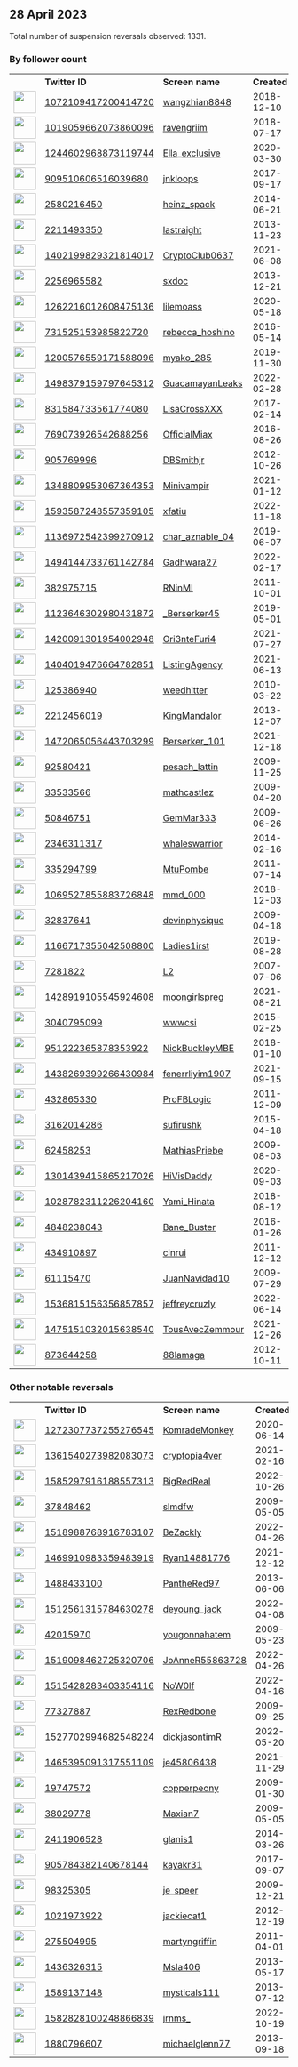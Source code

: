 
## 28 April 2023
Total number of suspension reversals observed: 1331.

### By follower count
<table><tr><th></th><th align="left">Twitter ID</th><th align="left">Screen name</th>
<th align="left">Created</th><th align="left">Status</th><th align="left">Suspended</th><th align="left">Followers</th>
<tr><td><a href="https://pbs.twimg.com/profile_images/1527433965824802816/PgXCsVL6_normal.jpg"><img src="https://pbs.twimg.com/profile_images/1527433965824802816/PgXCsVL6_normal.jpg" width="40px" height="40px" align="center"/></a></td><td><a href="https://twitter.com/intent/user?user_id=1072109417200414720">1072109417200414720</a></td><td><a href="https://twitter.com/wangzhian8848">wangzhian8848</a></td><td>2018-12-10</td><td align="center"></td><td>2023-04-24</td><td>780273</td></tr>
<tr><td><a href="https://pbs.twimg.com/profile_images/1479330070002999299/qzMi9p8f_normal.jpg"><img src="https://pbs.twimg.com/profile_images/1479330070002999299/qzMi9p8f_normal.jpg" width="40px" height="40px" align="center"/></a></td><td><a href="https://twitter.com/intent/user?user_id=1019059662073860096">1019059662073860096</a></td><td><a href="https://twitter.com/ravengriim">ravengriim</a></td><td>2018-07-17</td><td align="center"></td><td>2023-04-17</td><td>657625</td></tr>
<tr><td><a href="https://pbs.twimg.com/profile_images/1342473349310472194/9F0DHkUG_normal.jpg"><img src="https://pbs.twimg.com/profile_images/1342473349310472194/9F0DHkUG_normal.jpg" width="40px" height="40px" align="center"/></a></td><td><a href="https://twitter.com/intent/user?user_id=1244602968873119744">1244602968873119744</a></td><td><a href="https://twitter.com/Ella_exclusive">Ella_exclusive</a></td><td>2020-03-30</td><td align="center"></td><td>2023-02-16</td><td>614993</td></tr>
<tr><td><a href="https://pbs.twimg.com/profile_images/1646762091494211584/CvMa3aYL_normal.jpg"><img src="https://pbs.twimg.com/profile_images/1646762091494211584/CvMa3aYL_normal.jpg" width="40px" height="40px" align="center"/></a></td><td><a href="https://twitter.com/intent/user?user_id=909510606516039680">909510606516039680</a></td><td><a href="https://twitter.com/jnkloops">jnkloops</a></td><td>2017-09-17</td><td align="center"></td><td>2023-04-07</td><td>347631</td></tr>
<tr><td><a href="https://pbs.twimg.com/profile_images/1609292296117264391/SxUEMgsQ_normal.jpg"><img src="https://pbs.twimg.com/profile_images/1609292296117264391/SxUEMgsQ_normal.jpg" width="40px" height="40px" align="center"/></a></td><td><a href="https://twitter.com/intent/user?user_id=2580216450">2580216450</a></td><td><a href="https://twitter.com/heinz_spack">heinz_spack</a></td><td>2014-06-21</td><td align="center"></td><td>2023-04-22</td><td>299038</td></tr>
<tr><td><a href="https://pbs.twimg.com/profile_images/378800000782578566/b130cc318ed3c1fbf03d38c1ab580c65_normal.png"><img src="https://pbs.twimg.com/profile_images/378800000782578566/b130cc318ed3c1fbf03d38c1ab580c65_normal.png" width="40px" height="40px" align="center"/></a></td><td><a href="https://twitter.com/intent/user?user_id=2211493350">2211493350</a></td><td><a href="https://twitter.com/lastraight">lastraight</a></td><td>2013-11-23</td><td align="center"></td><td></td><td>212898</td></tr>
<tr><td><a href="https://pbs.twimg.com/profile_images/1651920117633089538/E2-7awwz_normal.jpg"><img src="https://pbs.twimg.com/profile_images/1651920117633089538/E2-7awwz_normal.jpg" width="40px" height="40px" align="center"/></a></td><td><a href="https://twitter.com/intent/user?user_id=1402199829321814017">1402199829321814017</a></td><td><a href="https://twitter.com/CryptoClub0637">CryptoClub0637</a></td><td>2021-06-08</td><td align="center"></td><td>2023-04-19</td><td>185318</td></tr>
<tr><td><a href="https://pbs.twimg.com/profile_images/1309204980327481353/V3QMaLzG_normal.jpg"><img src="https://pbs.twimg.com/profile_images/1309204980327481353/V3QMaLzG_normal.jpg" width="40px" height="40px" align="center"/></a></td><td><a href="https://twitter.com/intent/user?user_id=2256965582">2256965582</a></td><td><a href="https://twitter.com/sxdoc">sxdoc</a></td><td>2013-12-21</td><td align="center"></td><td></td><td>168474</td></tr>
<tr><td><a href="https://pbs.twimg.com/profile_images/1517514106512691200/-T9vRoIc_normal.jpg"><img src="https://pbs.twimg.com/profile_images/1517514106512691200/-T9vRoIc_normal.jpg" width="40px" height="40px" align="center"/></a></td><td><a href="https://twitter.com/intent/user?user_id=1262216012608475136">1262216012608475136</a></td><td><a href="https://twitter.com/lilemoass">lilemoass</a></td><td>2020-05-18</td><td align="center"></td><td>2022-10-12</td><td>156112</td></tr>
<tr><td><a href="https://pbs.twimg.com/profile_images/1576196403822469122/ZAMs7Ieu_normal.jpg"><img src="https://pbs.twimg.com/profile_images/1576196403822469122/ZAMs7Ieu_normal.jpg" width="40px" height="40px" align="center"/></a></td><td><a href="https://twitter.com/intent/user?user_id=731525153985822720">731525153985822720</a></td><td><a href="https://twitter.com/rebecca_hoshino">rebecca_hoshino</a></td><td>2016-05-14</td><td align="center"></td><td>2023-04-17</td><td>129281</td></tr>
<tr><td><a href="https://pbs.twimg.com/profile_images/1284299027064840192/fuCm-E-p_normal.jpg"><img src="https://pbs.twimg.com/profile_images/1284299027064840192/fuCm-E-p_normal.jpg" width="40px" height="40px" align="center"/></a></td><td><a href="https://twitter.com/intent/user?user_id=1200576559171588096">1200576559171588096</a></td><td><a href="https://twitter.com/myako_285">myako_285</a></td><td>2019-11-30</td><td align="center"></td><td>2023-01-19</td><td>111197</td></tr>
<tr><td><a href="https://pbs.twimg.com/profile_images/1581779889920827392/yXgHwIyI_normal.jpg"><img src="https://pbs.twimg.com/profile_images/1581779889920827392/yXgHwIyI_normal.jpg" width="40px" height="40px" align="center"/></a></td><td><a href="https://twitter.com/intent/user?user_id=1498379159797645312">1498379159797645312</a></td><td><a href="https://twitter.com/GuacamayanLeaks">GuacamayanLeaks</a></td><td>2022-02-28</td><td align="center"></td><td>2022-10-24</td><td>90049</td></tr>
<tr><td><a href="https://pbs.twimg.com/profile_images/960990849239744513/GVJqlckw_normal.jpg"><img src="https://pbs.twimg.com/profile_images/960990849239744513/GVJqlckw_normal.jpg" width="40px" height="40px" align="center"/></a></td><td><a href="https://twitter.com/intent/user?user_id=831584733561774080">831584733561774080</a></td><td><a href="https://twitter.com/LisaCrossXXX">LisaCrossXXX</a></td><td>2017-02-14</td><td align="center"></td><td>2022-12-23</td><td>74298</td></tr>
<tr><td><a href="https://pbs.twimg.com/profile_images/1421172753697316867/uVRq-19u_normal.jpg"><img src="https://pbs.twimg.com/profile_images/1421172753697316867/uVRq-19u_normal.jpg" width="40px" height="40px" align="center"/></a></td><td><a href="https://twitter.com/intent/user?user_id=769073926542688256">769073926542688256</a></td><td><a href="https://twitter.com/OfficialMiax">OfficialMiax</a></td><td>2016-08-26</td><td align="center"></td><td>2022-09-08</td><td>66676</td></tr>
<tr><td><a href="https://pbs.twimg.com/profile_images/1664311857853923328/i_9n5ZKr_normal.jpg"><img src="https://pbs.twimg.com/profile_images/1664311857853923328/i_9n5ZKr_normal.jpg" width="40px" height="40px" align="center"/></a></td><td><a href="https://twitter.com/intent/user?user_id=905769996">905769996</a></td><td><a href="https://twitter.com/DBSmithjr">DBSmithjr</a></td><td>2012-10-26</td><td align="center"></td><td>2023-04-20</td><td>61997</td></tr>
<tr><td><a href="https://pbs.twimg.com/profile_images/1631278225195237376/lbKpQrfJ_normal.jpg"><img src="https://pbs.twimg.com/profile_images/1631278225195237376/lbKpQrfJ_normal.jpg" width="40px" height="40px" align="center"/></a></td><td><a href="https://twitter.com/intent/user?user_id=1348809953067364353">1348809953067364353</a></td><td><a href="https://twitter.com/Minivampir">Minivampir</a></td><td>2021-01-12</td><td align="center"></td><td>2022-09-08</td><td>59147</td></tr>
<tr><td><a href="https://pbs.twimg.com/profile_images/1593587611066826752/ooUi1v6W_normal.jpg"><img src="https://pbs.twimg.com/profile_images/1593587611066826752/ooUi1v6W_normal.jpg" width="40px" height="40px" align="center"/></a></td><td><a href="https://twitter.com/intent/user?user_id=1593587248557359105">1593587248557359105</a></td><td><a href="https://twitter.com/xfatiu">xfatiu</a></td><td>2022-11-18</td><td align="center"></td><td>2023-01-19</td><td>48851</td></tr>
<tr><td><a href="https://pbs.twimg.com/profile_images/1515027140831739906/pvBPPoOS_normal.jpg"><img src="https://pbs.twimg.com/profile_images/1515027140831739906/pvBPPoOS_normal.jpg" width="40px" height="40px" align="center"/></a></td><td><a href="https://twitter.com/intent/user?user_id=1136972542399270912">1136972542399270912</a></td><td><a href="https://twitter.com/char_aznable_04">char_aznable_04</a></td><td>2019-06-07</td><td align="center"></td><td>2023-04-11</td><td>45526</td></tr>
<tr><td><a href="https://pbs.twimg.com/profile_images/1602667459211067393/VNXpVxM-_normal.jpg"><img src="https://pbs.twimg.com/profile_images/1602667459211067393/VNXpVxM-_normal.jpg" width="40px" height="40px" align="center"/></a></td><td><a href="https://twitter.com/intent/user?user_id=1494144733761142784">1494144733761142784</a></td><td><a href="https://twitter.com/Gadhwara27">Gadhwara27</a></td><td>2022-02-17</td><td align="center"></td><td>2023-04-14</td><td>41291</td></tr>
<tr><td><a href="https://pbs.twimg.com/profile_images/1651753937371029504/xrrYVR0i_normal.jpg"><img src="https://pbs.twimg.com/profile_images/1651753937371029504/xrrYVR0i_normal.jpg" width="40px" height="40px" align="center"/></a></td><td><a href="https://twitter.com/intent/user?user_id=382975715">382975715</a></td><td><a href="https://twitter.com/RNinMI">RNinMI</a></td><td>2011-10-01</td><td align="center"></td><td></td><td>38519</td></tr>
<tr><td><a href="https://pbs.twimg.com/profile_images/1652974647246192641/f7aR_sse_normal.jpg"><img src="https://pbs.twimg.com/profile_images/1652974647246192641/f7aR_sse_normal.jpg" width="40px" height="40px" align="center"/></a></td><td><a href="https://twitter.com/intent/user?user_id=1123646302980431872">1123646302980431872</a></td><td><a href="https://twitter.com/_Berserker45">_Berserker45</a></td><td>2019-05-01</td><td align="center"></td><td></td><td>36401</td></tr>
<tr><td><a href="https://pbs.twimg.com/profile_images/1658096248493056000/mRFRQTUq_normal.jpg"><img src="https://pbs.twimg.com/profile_images/1658096248493056000/mRFRQTUq_normal.jpg" width="40px" height="40px" align="center"/></a></td><td><a href="https://twitter.com/intent/user?user_id=1420091301954002948">1420091301954002948</a></td><td><a href="https://twitter.com/Ori3nteFuri4">Ori3nteFuri4</a></td><td>2021-07-27</td><td align="center"></td><td>2023-04-19</td><td>32680</td></tr>
<tr><td><a href="https://pbs.twimg.com/profile_images/1618097105477959680/m78WvoYh_normal.jpg"><img src="https://pbs.twimg.com/profile_images/1618097105477959680/m78WvoYh_normal.jpg" width="40px" height="40px" align="center"/></a></td><td><a href="https://twitter.com/intent/user?user_id=1404019476664782851">1404019476664782851</a></td><td><a href="https://twitter.com/ListingAgency">ListingAgency</a></td><td>2021-06-13</td><td align="center"></td><td>2023-04-06</td><td>30088</td></tr>
<tr><td><a href="https://pbs.twimg.com/profile_images/2073506598/oreyhrf_normal.gif"><img src="https://pbs.twimg.com/profile_images/2073506598/oreyhrf_normal.gif" width="40px" height="40px" align="center"/></a></td><td><a href="https://twitter.com/intent/user?user_id=125386940">125386940</a></td><td><a href="https://twitter.com/weedhitter">weedhitter</a></td><td>2010-03-22</td><td align="center"></td><td></td><td>29926</td></tr>
<tr><td><a href="https://pbs.twimg.com/profile_images/1641628205659598848/PkVmpCnL_normal.jpg"><img src="https://pbs.twimg.com/profile_images/1641628205659598848/PkVmpCnL_normal.jpg" width="40px" height="40px" align="center"/></a></td><td><a href="https://twitter.com/intent/user?user_id=2212456019">2212456019</a></td><td><a href="https://twitter.com/KingMandalor">KingMandalor</a></td><td>2013-12-07</td><td align="center"></td><td>2023-04-06</td><td>29243</td></tr>
<tr><td><a href="https://pbs.twimg.com/profile_images/1660073610269143042/fVCdkn23_normal.jpg"><img src="https://pbs.twimg.com/profile_images/1660073610269143042/fVCdkn23_normal.jpg" width="40px" height="40px" align="center"/></a></td><td><a href="https://twitter.com/intent/user?user_id=1472065056443703299">1472065056443703299</a></td><td><a href="https://twitter.com/Berserker_101">Berserker_101</a></td><td>2021-12-18</td><td align="center"></td><td>2023-04-08</td><td>28461</td></tr>
<tr><td><a href="https://pbs.twimg.com/profile_images/1651954208952942594/xU8DWQx7_normal.jpg"><img src="https://pbs.twimg.com/profile_images/1651954208952942594/xU8DWQx7_normal.jpg" width="40px" height="40px" align="center"/></a></td><td><a href="https://twitter.com/intent/user?user_id=92580421">92580421</a></td><td><a href="https://twitter.com/pesach_lattin">pesach_lattin</a></td><td>2009-11-25</td><td align="center"></td><td></td><td>28089</td></tr>
<tr><td><a href="https://pbs.twimg.com/profile_images/1642042525954330625/RDL1Nyya_normal.jpg"><img src="https://pbs.twimg.com/profile_images/1642042525954330625/RDL1Nyya_normal.jpg" width="40px" height="40px" align="center"/></a></td><td><a href="https://twitter.com/intent/user?user_id=33533566">33533566</a></td><td><a href="https://twitter.com/mathcastlez">mathcastlez</a></td><td>2009-04-20</td><td align="center"></td><td>2023-04-03</td><td>27357</td></tr>
<tr><td><a href="https://pbs.twimg.com/profile_images/1657121450522824723/NouyyZnR_normal.jpg"><img src="https://pbs.twimg.com/profile_images/1657121450522824723/NouyyZnR_normal.jpg" width="40px" height="40px" align="center"/></a></td><td><a href="https://twitter.com/intent/user?user_id=50846751">50846751</a></td><td><a href="https://twitter.com/GemMar333">GemMar333</a></td><td>2009-06-26</td><td align="center"></td><td></td><td>27249</td></tr>
<tr><td><a href="https://pbs.twimg.com/profile_images/1210253521775403009/81qS_PcD_normal.jpg"><img src="https://pbs.twimg.com/profile_images/1210253521775403009/81qS_PcD_normal.jpg" width="40px" height="40px" align="center"/></a></td><td><a href="https://twitter.com/intent/user?user_id=2346311317">2346311317</a></td><td><a href="https://twitter.com/whaleswarrior">whaleswarrior</a></td><td>2014-02-16</td><td align="center"></td><td></td><td>27241</td></tr>
<tr><td><a href="https://pbs.twimg.com/profile_images/1541800739634307073/1HJa7JRm_normal.jpg"><img src="https://pbs.twimg.com/profile_images/1541800739634307073/1HJa7JRm_normal.jpg" width="40px" height="40px" align="center"/></a></td><td><a href="https://twitter.com/intent/user?user_id=335294799">335294799</a></td><td><a href="https://twitter.com/MtuPombe">MtuPombe</a></td><td>2011-07-14</td><td align="center"></td><td>2023-04-26</td><td>26772</td></tr>
<tr><td><a href="https://pbs.twimg.com/profile_images/1647740743275134976/JQV-ZYSw_normal.jpg"><img src="https://pbs.twimg.com/profile_images/1647740743275134976/JQV-ZYSw_normal.jpg" width="40px" height="40px" align="center"/></a></td><td><a href="https://twitter.com/intent/user?user_id=1069527855883726848">1069527855883726848</a></td><td><a href="https://twitter.com/mmd_000">mmd_000</a></td><td>2018-12-03</td><td align="center"></td><td>2023-04-07</td><td>26419</td></tr>
<tr><td><a href="https://pbs.twimg.com/profile_images/1626271285105000448/OcOTE336_normal.jpg"><img src="https://pbs.twimg.com/profile_images/1626271285105000448/OcOTE336_normal.jpg" width="40px" height="40px" align="center"/></a></td><td><a href="https://twitter.com/intent/user?user_id=32837641">32837641</a></td><td><a href="https://twitter.com/devinphysique">devinphysique</a></td><td>2009-04-18</td><td align="center"></td><td>2022-12-02</td><td>25676</td></tr>
<tr><td><a href="https://pbs.twimg.com/profile_images/1175672486941396992/jK-MTw7n_normal.jpg"><img src="https://pbs.twimg.com/profile_images/1175672486941396992/jK-MTw7n_normal.jpg" width="40px" height="40px" align="center"/></a></td><td><a href="https://twitter.com/intent/user?user_id=1166717355042508800">1166717355042508800</a></td><td><a href="https://twitter.com/Ladies1irst">Ladies1irst</a></td><td>2019-08-28</td><td align="center"></td><td>2023-04-21</td><td>22941</td></tr>
<tr><td><a href="https://pbs.twimg.com/profile_images/1639075613872099331/TAESgAnr_normal.png"><img src="https://pbs.twimg.com/profile_images/1639075613872099331/TAESgAnr_normal.png" width="40px" height="40px" align="center"/></a></td><td><a href="https://twitter.com/intent/user?user_id=7281822">7281822</a></td><td><a href="https://twitter.com/L2">L2</a></td><td>2007-07-06</td><td align="center">🔒</td><td>2022-09-23</td><td>22863</td></tr>
<tr><td><a href="https://pbs.twimg.com/profile_images/1659848465273470976/RfuckGrj_normal.jpg"><img src="https://pbs.twimg.com/profile_images/1659848465273470976/RfuckGrj_normal.jpg" width="40px" height="40px" align="center"/></a></td><td><a href="https://twitter.com/intent/user?user_id=1428919105545924608">1428919105545924608</a></td><td><a href="https://twitter.com/moongirlspreg">moongirlspreg</a></td><td>2021-08-21</td><td align="center"></td><td>2023-04-17</td><td>22374</td></tr>
<tr><td><a href="https://pbs.twimg.com/profile_images/1601089358420811777/MDOPqJsv_normal.jpg"><img src="https://pbs.twimg.com/profile_images/1601089358420811777/MDOPqJsv_normal.jpg" width="40px" height="40px" align="center"/></a></td><td><a href="https://twitter.com/intent/user?user_id=3040795099">3040795099</a></td><td><a href="https://twitter.com/wwwcsi">wwwcsi</a></td><td>2015-02-25</td><td align="center">🚫</td><td>2023-01-19</td><td>22342</td></tr>
<tr><td><a href="https://pbs.twimg.com/profile_images/1561753364874104834/M-xdgfHC_normal.jpg"><img src="https://pbs.twimg.com/profile_images/1561753364874104834/M-xdgfHC_normal.jpg" width="40px" height="40px" align="center"/></a></td><td><a href="https://twitter.com/intent/user?user_id=951222365878353922">951222365878353922</a></td><td><a href="https://twitter.com/NickBuckleyMBE">NickBuckleyMBE</a></td><td>2018-01-10</td><td align="center"></td><td>2022-09-29</td><td>22127</td></tr>
<tr><td><a href="https://pbs.twimg.com/profile_images/1659858985908879363/MBpC9xtG_normal.jpg"><img src="https://pbs.twimg.com/profile_images/1659858985908879363/MBpC9xtG_normal.jpg" width="40px" height="40px" align="center"/></a></td><td><a href="https://twitter.com/intent/user?user_id=1438269399266430984">1438269399266430984</a></td><td><a href="https://twitter.com/fenerrliyim1907">fenerrliyim1907</a></td><td>2021-09-15</td><td align="center"></td><td>2023-04-19</td><td>20999</td></tr>
<tr><td><a href="https://pbs.twimg.com/profile_images/1645567195622121473/uXBh1Lvo_normal.jpg"><img src="https://pbs.twimg.com/profile_images/1645567195622121473/uXBh1Lvo_normal.jpg" width="40px" height="40px" align="center"/></a></td><td><a href="https://twitter.com/intent/user?user_id=432865330">432865330</a></td><td><a href="https://twitter.com/ProFBLogic">ProFBLogic</a></td><td>2011-12-09</td><td align="center"></td><td>2023-04-05</td><td>20952</td></tr>
<tr><td><a href="https://pbs.twimg.com/profile_images/794390861198991360/P-PxOrUm_normal.jpg"><img src="https://pbs.twimg.com/profile_images/794390861198991360/P-PxOrUm_normal.jpg" width="40px" height="40px" align="center"/></a></td><td><a href="https://twitter.com/intent/user?user_id=3162014286">3162014286</a></td><td><a href="https://twitter.com/sufirushk">sufirushk</a></td><td>2015-04-18</td><td align="center"></td><td></td><td>20756</td></tr>
<tr><td><a href="https://pbs.twimg.com/profile_images/1440237268728356867/ua9uyNmO_normal.jpg"><img src="https://pbs.twimg.com/profile_images/1440237268728356867/ua9uyNmO_normal.jpg" width="40px" height="40px" align="center"/></a></td><td><a href="https://twitter.com/intent/user?user_id=62458253">62458253</a></td><td><a href="https://twitter.com/MathiasPriebe">MathiasPriebe</a></td><td>2009-08-03</td><td align="center"></td><td>2023-04-23</td><td>20608</td></tr>
<tr><td><a href="https://pbs.twimg.com/profile_images/1600434691479314434/_MvCaKDC_normal.jpg"><img src="https://pbs.twimg.com/profile_images/1600434691479314434/_MvCaKDC_normal.jpg" width="40px" height="40px" align="center"/></a></td><td><a href="https://twitter.com/intent/user?user_id=1301439415865217026">1301439415865217026</a></td><td><a href="https://twitter.com/HiVisDaddy">HiVisDaddy</a></td><td>2020-09-03</td><td align="center"></td><td>2022-12-25</td><td>19886</td></tr>
<tr><td><a href="https://pbs.twimg.com/profile_images/1654843751221583872/ObcbP7qf_normal.jpg"><img src="https://pbs.twimg.com/profile_images/1654843751221583872/ObcbP7qf_normal.jpg" width="40px" height="40px" align="center"/></a></td><td><a href="https://twitter.com/intent/user?user_id=1028782311226204160">1028782311226204160</a></td><td><a href="https://twitter.com/Yami_Hinata">Yami_Hinata</a></td><td>2018-08-12</td><td align="center"></td><td>2022-12-02</td><td>18554</td></tr>
<tr><td><a href="https://pbs.twimg.com/profile_images/977638925249536012/TU18bRwi_normal.jpg"><img src="https://pbs.twimg.com/profile_images/977638925249536012/TU18bRwi_normal.jpg" width="40px" height="40px" align="center"/></a></td><td><a href="https://twitter.com/intent/user?user_id=4848238043">4848238043</a></td><td><a href="https://twitter.com/Bane_Buster">Bane_Buster</a></td><td>2016-01-26</td><td align="center"></td><td></td><td>18029</td></tr>
<tr><td><a href="https://pbs.twimg.com/profile_images/1659990878243438593/IRhr5QOL_normal.jpg"><img src="https://pbs.twimg.com/profile_images/1659990878243438593/IRhr5QOL_normal.jpg" width="40px" height="40px" align="center"/></a></td><td><a href="https://twitter.com/intent/user?user_id=434910897">434910897</a></td><td><a href="https://twitter.com/cinrui">cinrui</a></td><td>2011-12-12</td><td align="center"></td><td></td><td>16598</td></tr>
<tr><td><a href="https://pbs.twimg.com/profile_images/479499712416862208/Xgawh0UY_normal.jpeg"><img src="https://pbs.twimg.com/profile_images/479499712416862208/Xgawh0UY_normal.jpeg" width="40px" height="40px" align="center"/></a></td><td><a href="https://twitter.com/intent/user?user_id=61115470">61115470</a></td><td><a href="https://twitter.com/JuanNavidad10">JuanNavidad10</a></td><td>2009-07-29</td><td align="center"></td><td></td><td>16318</td></tr>
<tr><td><a href="https://pbs.twimg.com/profile_images/1659208697590190080/68K1lmrW_normal.jpg"><img src="https://pbs.twimg.com/profile_images/1659208697590190080/68K1lmrW_normal.jpg" width="40px" height="40px" align="center"/></a></td><td><a href="https://twitter.com/intent/user?user_id=1536815156356857857">1536815156356857857</a></td><td><a href="https://twitter.com/jeffreycruzly">jeffreycruzly</a></td><td>2022-06-14</td><td align="center"></td><td>2023-04-07</td><td>16076</td></tr>
<tr><td><a href="https://pbs.twimg.com/profile_images/1619367939211235329/ENMAtNHN_normal.jpg"><img src="https://pbs.twimg.com/profile_images/1619367939211235329/ENMAtNHN_normal.jpg" width="40px" height="40px" align="center"/></a></td><td><a href="https://twitter.com/intent/user?user_id=1475151032015638540">1475151032015638540</a></td><td><a href="https://twitter.com/TousAvecZemmour">TousAvecZemmour</a></td><td>2021-12-26</td><td align="center"></td><td>2023-04-25</td><td>16049</td></tr>
<tr><td><a href="https://pbs.twimg.com/profile_images/1351508944913641472/iFoI4_se_normal.jpg"><img src="https://pbs.twimg.com/profile_images/1351508944913641472/iFoI4_se_normal.jpg" width="40px" height="40px" align="center"/></a></td><td><a href="https://twitter.com/intent/user?user_id=873644258">873644258</a></td><td><a href="https://twitter.com/88lamaga">88lamaga</a></td><td>2012-10-11</td><td align="center"></td><td>2022-08-04</td><td>15090</td></tr>
</table>

### Other notable reversals
<table><tr><th></th><th align="left">Twitter ID</th><th align="left">Screen name</th>
<th align="left">Created</th><th align="left">Status</th><th align="left">Suspended</th><th align="left">Followers</th>
<tr><td><a href="https://pbs.twimg.com/profile_images/1395566727887343621/8iMHICnW_normal.jpg"><img src="https://pbs.twimg.com/profile_images/1395566727887343621/8iMHICnW_normal.jpg" width="40px" height="40px" align="center"/></a></td><td><a href="https://twitter.com/intent/user?user_id=1272307737255276545">1272307737255276545</a></td><td><a href="https://twitter.com/KomradeMonkey">KomradeMonkey</a></td><td>2020-06-14</td><td align="center"></td><td>2023-01-03</td><td>3300</td></tr>
<tr><td><a href="https://pbs.twimg.com/profile_images/1640779352727060483/b-ZBWqVn_normal.jpg"><img src="https://pbs.twimg.com/profile_images/1640779352727060483/b-ZBWqVn_normal.jpg" width="40px" height="40px" align="center"/></a></td><td><a href="https://twitter.com/intent/user?user_id=1361540273982083073">1361540273982083073</a></td><td><a href="https://twitter.com/cryptopia4ver">cryptopia4ver</a></td><td>2021-02-16</td><td align="center"></td><td>2023-04-23</td><td>567</td></tr>
<tr><td><a href="https://pbs.twimg.com/profile_images/1585706609686110208/ahMm4QE1_normal.jpg"><img src="https://pbs.twimg.com/profile_images/1585706609686110208/ahMm4QE1_normal.jpg" width="40px" height="40px" align="center"/></a></td><td><a href="https://twitter.com/intent/user?user_id=1585297916188557313">1585297916188557313</a></td><td><a href="https://twitter.com/BigRedReal">BigRedReal</a></td><td>2022-10-26</td><td align="center"></td><td>2023-04-23</td><td>243</td></tr>
<tr><td><a href="https://pbs.twimg.com/profile_images/1651258116133068802/GO8ohu0P_normal.jpg"><img src="https://pbs.twimg.com/profile_images/1651258116133068802/GO8ohu0P_normal.jpg" width="40px" height="40px" align="center"/></a></td><td><a href="https://twitter.com/intent/user?user_id=37848462">37848462</a></td><td><a href="https://twitter.com/slmdfw">slmdfw</a></td><td>2009-05-05</td><td align="center"></td><td>2023-04-18</td><td>49</td></tr>
<tr><td><a href="https://pbs.twimg.com/profile_images/1518989206407847937/IsL-a54B_normal.jpg"><img src="https://pbs.twimg.com/profile_images/1518989206407847937/IsL-a54B_normal.jpg" width="40px" height="40px" align="center"/></a></td><td><a href="https://twitter.com/intent/user?user_id=1518988768916783107">1518988768916783107</a></td><td><a href="https://twitter.com/BeZackly">BeZackly</a></td><td>2022-04-26</td><td align="center"></td><td>2022-12-22</td><td>3362</td></tr>
<tr><td><a href="https://abs.twimg.com/sticky/default_profile_images/default_profile_normal.png"><img src="https://abs.twimg.com/sticky/default_profile_images/default_profile_normal.png" width="40px" height="40px" align="center"/></a></td><td><a href="https://twitter.com/intent/user?user_id=1469910983359483919">1469910983359483919</a></td><td><a href="https://twitter.com/Ryan14881776">Ryan14881776</a></td><td>2021-12-12</td><td align="center">🔒</td><td>2023-04-25</td><td>0</td></tr>
<tr><td><a href="https://pbs.twimg.com/profile_images/1663298564951273472/Ae5hvTHQ_normal.jpg"><img src="https://pbs.twimg.com/profile_images/1663298564951273472/Ae5hvTHQ_normal.jpg" width="40px" height="40px" align="center"/></a></td><td><a href="https://twitter.com/intent/user?user_id=1488433100">1488433100</a></td><td><a href="https://twitter.com/PantheRed97">PantheRed97</a></td><td>2013-06-06</td><td align="center"></td><td>2022-12-30</td><td>296</td></tr>
<tr><td><a href="https://pbs.twimg.com/profile_images/1583137380697100291/Ep9IyWgv_normal.jpg"><img src="https://pbs.twimg.com/profile_images/1583137380697100291/Ep9IyWgv_normal.jpg" width="40px" height="40px" align="center"/></a></td><td><a href="https://twitter.com/intent/user?user_id=1512561315784630278">1512561315784630278</a></td><td><a href="https://twitter.com/deyoung_jack">deyoung_jack</a></td><td>2022-04-08</td><td align="center"></td><td>2023-04-18</td><td>4343</td></tr>
<tr><td><a href="https://pbs.twimg.com/profile_images/1619801334948970502/CA4lzEo2_normal.jpg"><img src="https://pbs.twimg.com/profile_images/1619801334948970502/CA4lzEo2_normal.jpg" width="40px" height="40px" align="center"/></a></td><td><a href="https://twitter.com/intent/user?user_id=42015970">42015970</a></td><td><a href="https://twitter.com/yougonnahatem">yougonnahatem</a></td><td>2009-05-23</td><td align="center"></td><td>2023-04-15</td><td>316</td></tr>
<tr><td><a href="https://pbs.twimg.com/profile_images/1659544949258604544/IknlpxBN_normal.jpg"><img src="https://pbs.twimg.com/profile_images/1659544949258604544/IknlpxBN_normal.jpg" width="40px" height="40px" align="center"/></a></td><td><a href="https://twitter.com/intent/user?user_id=1519098462725320706">1519098462725320706</a></td><td><a href="https://twitter.com/JoAnneR55863728">JoAnneR55863728</a></td><td>2022-04-26</td><td align="center"></td><td>2022-12-16</td><td>4539</td></tr>
<tr><td><a href="https://pbs.twimg.com/profile_images/1607982357511806976/mqjTnaP-_normal.jpg"><img src="https://pbs.twimg.com/profile_images/1607982357511806976/mqjTnaP-_normal.jpg" width="40px" height="40px" align="center"/></a></td><td><a href="https://twitter.com/intent/user?user_id=1515428283403354116">1515428283403354116</a></td><td><a href="https://twitter.com/NoW0lf">NoW0lf</a></td><td>2022-04-16</td><td align="center"></td><td>2023-04-27</td><td>1091</td></tr>
<tr><td><a href="https://pbs.twimg.com/profile_images/436234522/rexies_pictures_00111_normal.jpg"><img src="https://pbs.twimg.com/profile_images/436234522/rexies_pictures_00111_normal.jpg" width="40px" height="40px" align="center"/></a></td><td><a href="https://twitter.com/intent/user?user_id=77327887">77327887</a></td><td><a href="https://twitter.com/RexRedbone">RexRedbone</a></td><td>2009-09-25</td><td align="center">🔒</td><td>2023-04-27</td><td>579</td></tr>
<tr><td><a href="https://pbs.twimg.com/profile_images/1665021458085474308/eD1bzgUD_normal.jpg"><img src="https://pbs.twimg.com/profile_images/1665021458085474308/eD1bzgUD_normal.jpg" width="40px" height="40px" align="center"/></a></td><td><a href="https://twitter.com/intent/user?user_id=1527702994682548224">1527702994682548224</a></td><td><a href="https://twitter.com/dickjasontimR">dickjasontimR</a></td><td>2022-05-20</td><td align="center">🔒</td><td>2023-04-25</td><td>14</td></tr>
<tr><td><a href="https://pbs.twimg.com/profile_images/1468291314215112709/EEFWRos5_normal.jpg"><img src="https://pbs.twimg.com/profile_images/1468291314215112709/EEFWRos5_normal.jpg" width="40px" height="40px" align="center"/></a></td><td><a href="https://twitter.com/intent/user?user_id=1465395091317551109">1465395091317551109</a></td><td><a href="https://twitter.com/je45806438">je45806438</a></td><td>2021-11-29</td><td align="center"></td><td>2023-04-13</td><td>3846</td></tr>
<tr><td><a href="https://pbs.twimg.com/profile_images/1627821160753684487/jl4sXG8g_normal.jpg"><img src="https://pbs.twimg.com/profile_images/1627821160753684487/jl4sXG8g_normal.jpg" width="40px" height="40px" align="center"/></a></td><td><a href="https://twitter.com/intent/user?user_id=19747572">19747572</a></td><td><a href="https://twitter.com/copperpeony">copperpeony</a></td><td>2009-01-30</td><td align="center">🚫</td><td>2023-04-27</td><td>4187</td></tr>
<tr><td><a href="https://pbs.twimg.com/profile_images/1224185929/164548_1613670825249_1340649629_31618518_2294923_n_normal.jpg"><img src="https://pbs.twimg.com/profile_images/1224185929/164548_1613670825249_1340649629_31618518_2294923_n_normal.jpg" width="40px" height="40px" align="center"/></a></td><td><a href="https://twitter.com/intent/user?user_id=38029778">38029778</a></td><td><a href="https://twitter.com/Maxian7">Maxian7</a></td><td>2009-05-05</td><td align="center">🔒</td><td>2023-04-16</td><td>1</td></tr>
<tr><td><a href="https://pbs.twimg.com/profile_images/1329943349667631105/ftM0sJ_Q_normal.jpg"><img src="https://pbs.twimg.com/profile_images/1329943349667631105/ftM0sJ_Q_normal.jpg" width="40px" height="40px" align="center"/></a></td><td><a href="https://twitter.com/intent/user?user_id=2411906528">2411906528</a></td><td><a href="https://twitter.com/glanis1">glanis1</a></td><td>2014-03-26</td><td align="center"></td><td>2023-04-17</td><td>17</td></tr>
<tr><td><a href="https://pbs.twimg.com/profile_images/1619453985722667010/n4F_yjsP_normal.jpg"><img src="https://pbs.twimg.com/profile_images/1619453985722667010/n4F_yjsP_normal.jpg" width="40px" height="40px" align="center"/></a></td><td><a href="https://twitter.com/intent/user?user_id=905784382140678144">905784382140678144</a></td><td><a href="https://twitter.com/kayakr31">kayakr31</a></td><td>2017-09-07</td><td align="center"></td><td>2023-04-24</td><td>219</td></tr>
<tr><td><a href="https://abs.twimg.com/sticky/default_profile_images/default_profile_normal.png"><img src="https://abs.twimg.com/sticky/default_profile_images/default_profile_normal.png" width="40px" height="40px" align="center"/></a></td><td><a href="https://twitter.com/intent/user?user_id=98325305">98325305</a></td><td><a href="https://twitter.com/je_speer">je_speer</a></td><td>2009-12-21</td><td align="center"></td><td>2023-03-26</td><td>38</td></tr>
<tr><td><a href="https://pbs.twimg.com/profile_images/1642288170375995397/ehj9QAeO_normal.jpg"><img src="https://pbs.twimg.com/profile_images/1642288170375995397/ehj9QAeO_normal.jpg" width="40px" height="40px" align="center"/></a></td><td><a href="https://twitter.com/intent/user?user_id=1021973922">1021973922</a></td><td><a href="https://twitter.com/jackiecat1">jackiecat1</a></td><td>2012-12-19</td><td align="center"></td><td>2023-04-16</td><td>34</td></tr>
<tr><td><a href="https://pbs.twimg.com/profile_images/1645332063740985345/8ePVuaBK_normal.jpg"><img src="https://pbs.twimg.com/profile_images/1645332063740985345/8ePVuaBK_normal.jpg" width="40px" height="40px" align="center"/></a></td><td><a href="https://twitter.com/intent/user?user_id=275504995">275504995</a></td><td><a href="https://twitter.com/martyngriffin">martyngriffin</a></td><td>2011-04-01</td><td align="center">🔒</td><td>2023-04-08</td><td>388</td></tr>
<tr><td><a href="https://pbs.twimg.com/profile_images/3673153517/3f88f5a66d384ebe3e7cb538f4b0b2c9_normal.jpeg"><img src="https://pbs.twimg.com/profile_images/3673153517/3f88f5a66d384ebe3e7cb538f4b0b2c9_normal.jpeg" width="40px" height="40px" align="center"/></a></td><td><a href="https://twitter.com/intent/user?user_id=1436326315">1436326315</a></td><td><a href="https://twitter.com/Msla406">Msla406</a></td><td>2013-05-17</td><td align="center"></td><td>2023-04-17</td><td>1647</td></tr>
<tr><td><a href="https://pbs.twimg.com/profile_images/1063576779523125248/KYhG-tgH_normal.jpg"><img src="https://pbs.twimg.com/profile_images/1063576779523125248/KYhG-tgH_normal.jpg" width="40px" height="40px" align="center"/></a></td><td><a href="https://twitter.com/intent/user?user_id=1589137148">1589137148</a></td><td><a href="https://twitter.com/mysticals111">mysticals111</a></td><td>2013-07-12</td><td align="center"></td><td>2023-04-03</td><td>182</td></tr>
<tr><td><a href="https://pbs.twimg.com/profile_images/1658798094245408768/kJJ0WaSR_normal.jpg"><img src="https://pbs.twimg.com/profile_images/1658798094245408768/kJJ0WaSR_normal.jpg" width="40px" height="40px" align="center"/></a></td><td><a href="https://twitter.com/intent/user?user_id=1582828100248866839">1582828100248866839</a></td><td><a href="https://twitter.com/jrnms_">jrnms_</a></td><td>2022-10-19</td><td align="center"></td><td>2023-04-26</td><td>15</td></tr>
<tr><td><a href="https://pbs.twimg.com/profile_images/1260952326535294977/Jt3CLnq6_normal.jpg"><img src="https://pbs.twimg.com/profile_images/1260952326535294977/Jt3CLnq6_normal.jpg" width="40px" height="40px" align="center"/></a></td><td><a href="https://twitter.com/intent/user?user_id=1880796607">1880796607</a></td><td><a href="https://twitter.com/michaelglenn77">michaelglenn77</a></td><td>2013-09-18</td><td align="center"></td><td>2022-11-28</td><td>251</td></tr>
</table>
